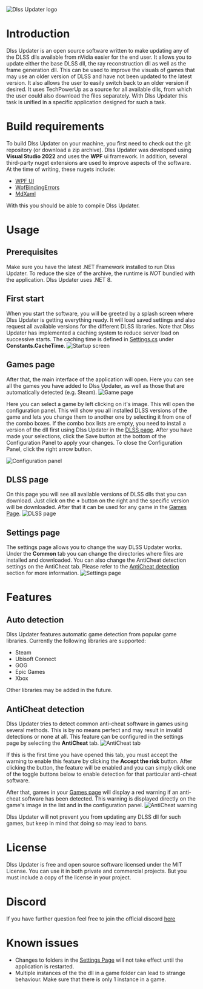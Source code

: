 ![Dlss Updater logo](docs/images/DLSS_Updater_Logo.png)

# Introduction

Dlss Updater is an open source software written to make updating any of the DLSS dlls available from nVidia easier for the end user. It allows you to update either the base DLSS dll, the ray reconstruction dll as well as the frame generation dll. This can be used to improve the visuals of games that may use an older version of DLSS and have not been updated to the latest version.
It also allows the user to easily switch back to an older version if desired. It uses TechPowerUp as a source for all available dlls, from which the user could also download the files separately. With Dlss Updater this task is unified in a specific application designed for such a task.

# Build requirements
To build Dlss Updater on your machine, you first need to check out the git repository (or download a zip archive). Dlss Updater was developed using **Visual Studio 2022** and uses the **WPF** ui framework.  In addition, several third-party nuget extensions are used to improve aspects of the software.
At the time of writing, these nugets include:
* [WPF UI](https://github.com/lepoco/wpfui)
* [WpfBindingErrors](https://github.com/bblanchon/WpfBindingErrors)
* [MdXaml](https://github.com/whistyun/MdXaml)

With this you should be able to compile Dlss Updater.

# Usage
## Prerequisites
Make sure you have the latest .NET Framework installed to run Dlss Updater. To reduce the size of the archive, the runtime is _NOT_ bundled with the application. Dlss Updater uses .NET 8.

## First start
When you start the software, you will be greeted by a splash screen where Dlss Updater is getting everything ready. It will load saved settings and also request all available versions for the different DLSS libraries. Note that Dlss Updater has implemented a caching system to reduce server load on successive starts. The caching time is defined in [Settings.cs](Settings.cs) under **Constants.CacheTime**.
![Startup screen](docs/images/splashcreen.png)

## Games page
After that, the main interface of the application will open. Here you can see all the games you have added to Dlss Updater, as well as those that are automatically detected (e.g. Steam).
![Game page](docs/images/games_page.png)

Here you can select a game by left clicking on it's image. This will open the configuration panel. This will show you all installed DLSS versions of the game and lets you change them to another one by selecting it from one of the combo boxes. If the combo box lists are empty, you need to install a version of the dll first using Dlss Updater in the [DLSS page](#dlss-page). After you have made your selections, click the Save button at the bottom of the Configuration Panel to apply your changes. To close the Configuration Panel, click the right arrow button.

![Configuration panel](docs/images/config_panel.png)

## DLSS page
On this page you will see all available versions of DLSS dlls that you can download. Just click on the **+** button on the right and the specific version will be downloaded. After that it can be used for any game in the [Games Page](#games-page).
![DLSS page](docs/images/dlss_page.png)

## Settings page
The settings page allows you to change the way DLSS Updater works. Under the **Common** tab you can change the directories where files are installed and downloaded. 
You can also change the AntiCheat detection settings on the AntiCheat tab. Please refer to the [AntiCheat detection](#anticheat-detection) section for more information.
![Settings page](docs/images/settings_page.png)

# Features

## Auto detection
Dlss Updater features automatic game detection from popular game libraries. Currently the following libraries are supported:
* Steam
* Ubisoft Connect
* GOG
* Epic Games
* Xbox

Other libraries may be added in the future.

## AntiCheat detection
Dlss Updater tries to detect common anti-cheat software in games using several methods. This is by no means perfect and may result in invalid detections or none at all. This feature can be configured in the settings page by selecting the **AntiCheat** tab.
![AntiCheat tab](docs/images/anticheat.png)

If this is the first time you have opened this tab, you must accept the warning to enable this feature by clicking the **Accept the risk** button. After clicking the button, the feature will be enabled and you can simply click one of the toggle buttons below to enable detection for that particular anti-cheat software.

After that, games in your [Games page](#games-page) will display a red warning if an anti-cheat software has been detected. This warning is displayed directly on the game's image in the list and in the configuration panel.
![AntiCheat warning](docs/images/anticheat_warning.png)

Dlss Updater will not prevent you from updating any DLSS dll for such games, but keep in mind that doing so may lead to bans. 

# License
Dlss Updater is free and open source software licensed under the MIT License. You can use it in both private and commercial projects. But you must include a copy of the license in your project.

# Discord
If you have further question feel free to join the official discord [here](https://discord.gg/WShdqSDSvu)

# Known issues
* Changes to folders in the [Settings Page](#settings-page) will not take effect until the application is restarted.
* Multiple instances of the the dll in a game folder can lead to strange behaviour. Make sure that there is only 1 instance in a game.